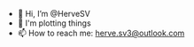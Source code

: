 - 👋 Hi, I’m @HerveSV 
- 🌱 I'm plotting things
- 📫 How to reach me: herve.sv3@outlook.com

<!---
HerveSV/HerveSV is a ✨ special ✨ repository because its `README.md` (this file) appears on your GitHub profile.
You can click the Preview link to take a look at your changes.
--->
<!--- - 👀 I’m interested in OOP, lower high level languages, higher high level languages, graphics programming, video game programming, video games --->
